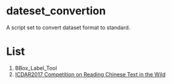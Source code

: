 # dateset_convertion
A script set to convert dataset format to standard.

# List
1. BBox_Label_Tool
2. [ICDAR2017 Competition on Reading Chinese Text in the Wild](http://mclab.eic.hust.edu.cn/icdar2017chinese/)
